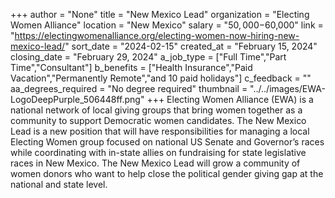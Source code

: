 +++
author = "None"
title = "New Mexico Lead"
organization = "Electing Women Alliance"
location = "New Mexico"
salary = "$50,000-$60,000"
link = "https://electingwomenalliance.org/electing-women-now-hiring-new-mexico-lead/"
sort_date = "2024-02-15"
created_at = "February 15, 2024"
closing_date = "February 29, 2024"
a_job_type = ["Full Time","Part Time","Consultant"]
b_benefits = ["Health Insurance","Paid Vacation","Permanently Remote","and 10 paid holidays"]
c_feedback = ""
aa_degrees_required = "No degree required"
thumbnail = "../../images/EWA-LogoDeepPurple_506448ff.png"
+++
Electing Women Alliance (EWA) is a national network of local giving groups that bring women together as a community to support Democratic women candidates. The New Mexico Lead is a new position that will have responsibilities for managing a local Electing Women group focused on national US Senate and Governor’s races while coordinating with in-state allies on fundraising for state legislative races in New Mexico. The New Mexico Lead will grow a community of women donors who want to help close the political gender giving gap at the national and state level.